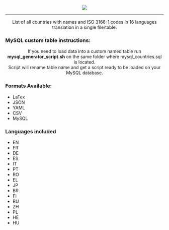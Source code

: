 <p align="center"><a href="http://www.paolo9785.com"><img src="http://www.paolo9785.com/images/logo_variant_black.png"></a></p>
<hr />
<p align="center">List of all countries with names and ISO 3166-1 codes in 16 languages translation in a single file/table.</p>
<h3>MySQL custom table instructions:</h3>
<p align="center">If you need to load data into a custom named table run <b>mysql_generator_script.sh</b> on the same folder where mysql_countries.sql is located. <br> Script will rename table name and get a script ready to be loaded on your MySQL database.</p>

<h3>Formats Available:</h3>
<ul>
<li>LaTex</li>
<li>JSON</li>
<li>YAML</li>
<li>CSV</li>
<li>MySQL</lI>
</ul>

<h3>Languages included</h3>
<ul>
<li>EN</li>
<li>FR</li>
<li>DE</li>
<li>ES</li>
<li>IT</li>
<li>PT</li>
<li>RO</li>
<li>EL</li>
<li>JP</li>
<li>BR</li>
<li>FI</li>
<li>RU</li>
<li>ZH</li>
<li>PL</li>
<li>HE</li>
<li>HU</li>
  </ul>


